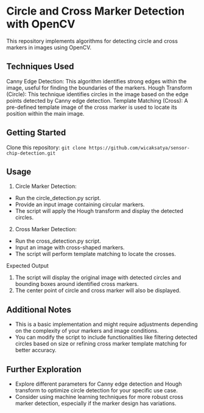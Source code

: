 # Circle and Cross Marker Detection with OpenCV
This repository implements algorithms for detecting circle and cross markers in images using OpenCV.

## Techniques Used
Canny Edge Detection: This algorithm identifies strong edges within the image, useful for finding the boundaries of the markers.
Hough Transform (Circle): This technique identifies circles in the image based on the edge points detected by Canny edge detection.
Template Matching (Cross): A pre-defined template image of the cross marker is used to locate its position within the main image.

## Getting Started
Clone this repository:
`git clone https://github.com/wicaksatya/sensor-chip-detection.git`

## Usage
1. Circle Marker Detection:
  - Run the circle_detection.py script.
  - Provide an input image containing circular markers.
  - The script will apply the Hough transform and display the detected circles.
2. Cross Marker Detection:
  - Run the cross_detection.py script.
  - Input an image with cross-shaped markers.
  - The script will perform template matching to locate the crosses.

Expected Output
1. The script will display the original image with detected circles and bounding boxes around identified cross markers.
2. The center point of circle and cross marker will also be displayed.

## Additional Notes
- This is a basic implementation and might require adjustments depending on the complexity of your markers and image conditions.
- You can modify the script to include functionalities like filtering detected circles based on size or refining cross marker template matching for better accuracy.

## Further Exploration
- Explore different parameters for Canny edge detection and Hough transform to optimize circle detection for your specific use case.
- Consider using machine learning techniques for more robust cross marker detection, especially if the marker design has variations.
